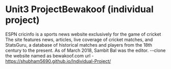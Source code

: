 # Unit3 ProjectBewakoof (individual project)
ESPN cricinfo is a sports news website exclusively for the game of cricket The site features news, articles, live coverage of cricket matches, and StatsGuru, a database of historical matches and players from the 18th century to the present. As of March 2018, Sambit Bal was the editor.
--clone the website named as bewakoof.com
url - https://shubham5690.github.io/Individual-Project/
